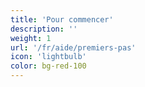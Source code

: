 ```yaml
---
title: 'Pour commencer'
description: ''
weight: 1
url: '/fr/aide/premiers-pas'
icon: 'lightbulb'
color: bg-red-100
---
```

